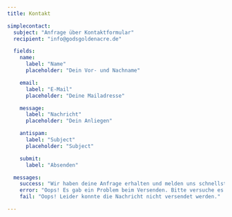 ```yaml
---
title: Kontakt

simplecontact:
  subject: "Anfrage über Kontaktformular"
  recipient: "info@godsgoldenacre.de"

  fields:
    name:
      label: "Name"
      placeholder: "Dein Vor- und Nachname"

    email:
      label: "E-Mail"
      placeholder: "Deine Mailadresse"

    message:
      label: "Nachricht"
      placeholder: "Dein Anliegen"

    antispam:
      label: "Subject"
      placeholder: "Subject"

    submit:
      label: "Absenden"

  messages:
    success: "Wir haben deine Anfrage erhalten und melden uns schnellstmöglich bei dir."
    error: "Oops! Es gab ein Problem beim Versenden. Bitte versuche es erneut."
    fail: "Oops! Leider konnte die Nachricht nicht versendet werden."

---
```


